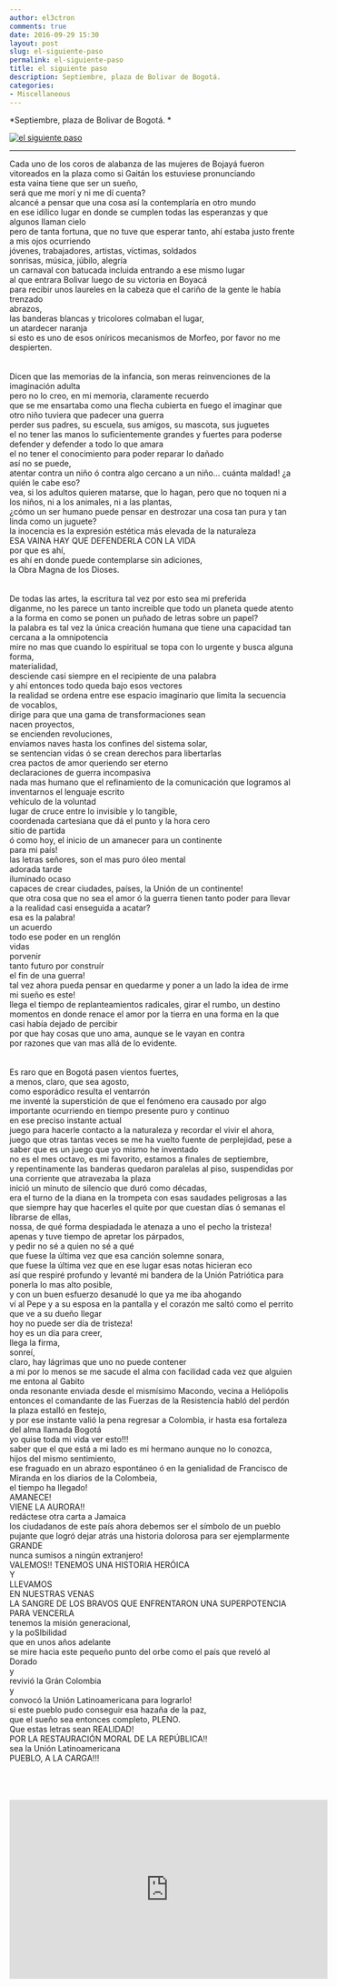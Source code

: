 ```yaml
---
author: el3ctron
comments: true
date: 2016-09-29 15:30
layout: post
slug: el-siguiente-paso
permalink: el-siguiente-paso
title: el siguiente paso
description: Septiembre, plaza de Bolivar de Bogotá.
categories:
- Miscellaneous
---
```


*Septiembre, plaza de Bolivar de Bogotá. *

[![el siguiente paso](/wp-content/uploads/por_tema/politica/paz.jpg)](/el-siguiente-paso "Septiembre, plaza de Bolivar de Bogotá. ... [CLICK PARA ENTRAR AL ARTÍCULO]")

<!-- more -->
---
Cada uno de los coros de alabanza de las mujeres de Bojayá fueron vitoreados en la plaza como si Gaitán los estuviese pronunciando<br>
esta vaina tiene que ser un sueño,<br>
será que me morí y ni me dí cuenta?<br>
alcancé a pensar que una cosa así la contemplaría en otro mundo<br>
en ese idílico lugar en donde se cumplen todas las esperanzas y que algunos llaman cielo<br>
pero de tanta fortuna, que no tuve que esperar tanto, ahí estaba justo frente a mis ojos ocurriendo<br>
jóvenes, trabajadores, artistas, víctimas, soldados<br>
sonrisas, música, júbilo, alegría<br>
un carnaval con batucada incluida entrando a ese mismo lugar<br>
al que entrara Bolivar luego de su victoria en Boyacá<br>
para recibir unos laureles en la cabeza que el cariño de la gente le había trenzado<br>
abrazos,<br>
las banderas blancas y tricolores colmaban el lugar,<br>
un atardecer naranja<br>
si esto es uno de esos oníricos mecanismos de Morfeo, por favor no me despierten.<br>
<br>
<br>
Dicen que las memorias de la infancia, son meras reinvenciones de la imaginación adulta<br>
pero no lo creo, en mi memoria, claramente recuerdo<br>
que se me ensartaba como una flecha cubierta en fuego el imaginar que otro niño tuviera que padecer una guerra<br>
perder sus padres, su escuela, sus amigos, su mascota, sus juguetes<br>
el no tener las manos lo suficientemente grandes y fuertes para poderse defender y defender a todo lo que amara<br>
el no tener el conocimiento para poder reparar lo dañado<br>
así no se puede,<br>
atentar contra un niño ó contra algo cercano a un niño... cuánta maldad! ¿a quién le cabe eso?<br>
vea, si los adultos quieren matarse, que lo hagan, pero que no toquen ni a los niños, ni a los animales, ni a las plantas,<br>
¿cómo un ser humano puede pensar en destrozar una cosa tan pura y tan linda como un juguete?<br>
la inocencia es la expresión estética más elevada de la naturaleza<br>
ESA VAINA HAY QUE DEFENDERLA CON LA VIDA<br>
por que es ahí,<br>
es ahí en donde puede contemplarse sin adiciones,<br>
la Obra Magna de los Dioses.<br>
<br>
<br>
De todas las artes, la escritura tal vez por esto sea mi preferida<br>
díganme, no les parece un tanto increible que todo un planeta quede atento a la forma en como se ponen un puñado de letras sobre un papel?<br>
la palabra es tal vez la única creación humana que tiene una capacidad tan cercana a la omnipotencia<br>
mire no mas que cuando lo espiritual se topa con lo urgente y busca alguna forma,<br>
materialidad,<br>
desciende casi siempre en el recipiente de una palabra<br>
y ahí entonces todo queda bajo esos vectores<br>
la realidad se ordena entre ese espacio imaginario que limita la secuencia de vocablos,<br>
dirige para que una gama de transformaciones sean<br>
nacen proyectos,<br>
se encienden revoluciones,<br>
envíamos naves hasta los confines del sistema solar,<br>
se sentencian vidas ó se crean derechos para libertarlas<br>
crea pactos de amor queriendo ser eterno<br>
declaraciones de guerra incompasiva<br>
nada mas humano que el refinamiento de la comunicación que logramos al inventarnos el lenguaje escrito<br>
vehículo de la voluntad<br>
lugar de cruce entre lo invisible y lo tangible,<br>
coordenada cartesiana que dá el punto y la hora cero<br>
sitio de partida<br>
ó como hoy, el inicio de un amanecer para un continente<br>
para mi país!<br>
las letras señores, son el mas puro óleo mental<br>
adorada tarde<br>
iluminado ocaso<br>
capaces de crear ciudades, países, la Unión de un continente!<br>
que otra cosa que no sea el amor ó la guerra tienen tanto poder para llevar a la realidad casi enseguida a acatar?<br>
esa es la palabra!<br>
un acuerdo<br>
todo ese poder en un renglón<br>
vidas<br>
porvenir<br>
tanto futuro por construír<br>
el fin de una guerra!<br>
tal vez ahora pueda pensar en quedarme y poner a un lado la idea de irme<br>
mi sueño es este!<br>
llega el tiempo de replanteamientos radicales, girar el rumbo, un destino<br>
momentos en donde renace el amor por la tierra en una forma en la que casi había dejado de percibir<br>
por que hay cosas que uno ama, aunque se le vayan en contra<br>
por razones que van mas allá de lo evidente.<br>
<br>
<br>
Es raro que en Bogotá pasen vientos fuertes,<br>
a menos, claro, que sea agosto,<br>
como esporádico resulta el ventarrón<br>
me inventé la superstición de que el fenómeno era causado por algo importante ocurriendo en tiempo presente puro y continuo<br>
en ese preciso instante actual<br>
juego para hacerle contacto a la naturaleza y recordar el vivir el ahora,<br>
juego que otras tantas veces se me ha vuelto fuente de perplejidad, pese a saber que es un juego que yo mismo he inventado<br>
no es el mes octavo, es mi favorito, estamos a finales de septiembre,<br>
y repentinamente las banderas quedaron paralelas al piso, suspendidas por una corriente que atravezaba la plaza<br>
inició un minuto de silencio que duró como décadas,<br>
era el turno de la diana en la trompeta con esas saudades peligrosas a las que siempre hay que hacerles el quite por que cuestan días ó semanas el librarse de ellas,<br>
nossa, de qué forma despiadada le atenaza a uno el pecho la tristeza!<br>
apenas y tuve tiempo de apretar los párpados,<br>
y pedir no sé a quien no sé a qué<br>
que fuese la última vez que esa canción solemne sonara,<br>
que fuese la última vez que en ese lugar esas notas hicieran eco<br>
así que respiré profundo y levanté mi bandera de la Unión Patriótica para ponerla lo mas alto posible,<br>
y con un buen esfuerzo desanudé lo que ya me iba ahogando<br>
ví al Pepe y a su esposa en la pantalla y el corazón me saltó como el perrito que ve a su dueño llegar<br>
hoy no puede ser día de tristeza!<br>
hoy es un día para creer,<br>
llega la firma,<br>
sonreí,<br>
claro, hay lágrimas que uno no puede contener<br>
a mi por lo menos se me sacude el alma con facilidad cada vez que alguien me entona al Gabito<br>
onda resonante enviada desde el mismísimo Macondo, vecina a Heliópolis<br>
entonces el comandante de las Fuerzas de la Resistencia habló del perdón<br>
la plaza estalló en festejo,<br>
y por ese instante valió la pena regresar a Colombia, ir hasta esa fortaleza del alma llamada Bogotá<br>
yo quise toda mi vida ver esto!!!<br>
saber que el que está a mi lado es mi hermano aunque no lo conozca,<br>
hijos del mismo sentimiento,<br>
ese fraguado en un abrazo espontáneo ó en la genialidad de Francisco de Miranda en los diarios de la Colombeia,<br>
el tiempo ha llegado!<br>
AMANECE!<br>
VIENE LA AURORA!!<br>
redáctese otra carta a Jamaica<br>
los ciudadanos de este país ahora debemos ser el símbolo de un pueblo pujante que logró dejar atrás una historia dolorosa para ser ejemplarmente GRANDE<br>
nunca sumisos a ningún extranjero!<br>
VALEMOS!! TENEMOS UNA HISTORIA HERÓICA<br>
Y<br>
LLEVAMOS<br>
EN NUESTRAS VENAS<br>
LA SANGRE DE LOS BRAVOS QUE ENFRENTARON UNA SUPERPOTENCIA PARA VENCERLA<br>
tenemos la misión generacional,<br>
y la poSIbilidad<br>
que en unos años adelante<br>
se mire hacia este pequeño punto del orbe como el país que reveló al Dorado<br>
y<br>
revivió la Grán Colombia<br>
y<br>
convocó la Unión Latinoamericana para lograrlo!<br>
si este pueblo pudo conseguir esa hazaña de la paz,<br>
que el sueño sea entonces completo, PLENO.<br>
Que estas letras sean REALIDAD!<br>
POR LA RESTAURACIÓN MORAL DE LA REPÚBLICA!!<br>
sea la Unión Latinoamericana<br>
PUEBLO, A LA CARGA!!!<br>
<br>
<br><br>
<iframe width="560" height="315" src="https://www.youtube.com/embed/GBF1sEqGzGw" frameborder="0" allowfullscreen></iframe><br>
<br><br><br>
